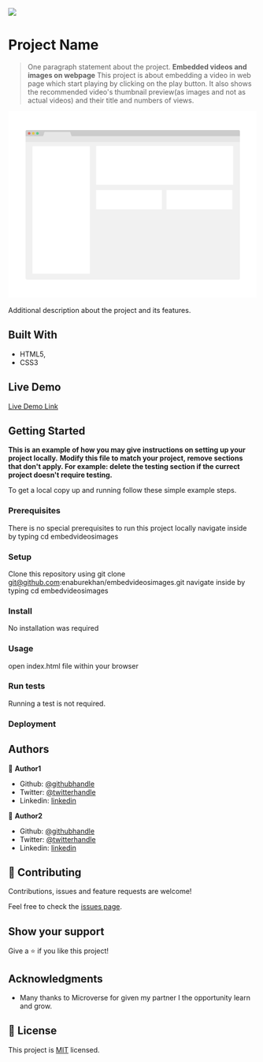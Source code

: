 ![](https://img.shields.io/badge/Microverse-blueviolet)

# Project Name

> One paragraph statement about the project.
**Embedded videos and images on webpage**
This project is about embedding a video in web page which start playing by clicking on the play button. It also shows the recommended video's thumbnail preview(as images and not as actual videos) and their title and numbers of views.

![screenshot](./app_screenshot.png)

Additional description about the project and its features.

## Built With

- HTML5,
- CSS3


## Live Demo

[Live Demo Link](https://livedemo.com)


## Getting Started

**This is an example of how you may give instructions on setting up your project locally.**
**Modify this file to match your project, remove sections that don't apply. For example: delete the testing section if the currect project doesn't require testing.**


To get a local copy up and running follow these simple example steps.

### Prerequisites
There is no special prerequisites to run this project locally
navigate inside by typing cd embedvideosimages

### Setup
Clone this repository using git clone git@github.com:enaburekhan/embedvideosimages.git
navigate inside by typing cd embedvideosimages

### Install
No installation was required

### Usage
open index.html file within your browser

### Run tests
Running a test is not required.

### Deployment



## Authors

👤 **Author1**

- Github: [@githubhandle](https://github.com/githubhandle)
- Twitter: [@twitterhandle](https://twitter.com/twitterhandle)
- Linkedin: [linkedin](https://linkedin.com/linkedinhandle)

👤 **Author2**

- Github: [@githubhandle](https://github.com/githubhandle)
- Twitter: [@twitterhandle](https://twitter.com/twitterhandle)
- Linkedin: [linkedin](https://linkedin.com/linkedinhandle)

## 🤝 Contributing

Contributions, issues and feature requests are welcome!

Feel free to check the [issues page](issues/).

## Show your support

Give a ⭐️ if you like this project!

## Acknowledgments

- Many thanks to Microverse for given my partner I the opportunity learn and grow.


## 📝 License

This project is [MIT](lic.url) licensed.
